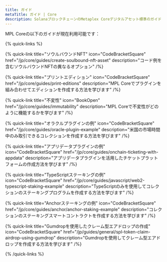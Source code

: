 ```yaml
---
title: ガイド
metaTitle: ガイド | Core
description: SolanaブロックチェーンのMetaplex Coreデジタルアセット標準のガイドとチュートリアルのリスト。
---
```


MPL Coreの以下のガイドが現在利用可能です：

{% quick-links %}

{% quick-link title="ソウルバウンドNFT" icon="CodeBracketSquare" href="/jp/core/guides/create-soulbound-nft-asset" description="コード例を含むソウルバウンドNFTの異なるオプション" /%}

{% quick-link title="プリントエディション" icon="CodeBracketSquare" href="/jp/core/guides/print-editions" description="MPL Coreでプラグインを組み合わせてエディションを作成する方法を学びます" /%}

{% quick-link title="不変性" icon="BookOpen" href="/jp/core/guides/immutability" description="MPL Coreで不変性がどのように機能するかを学びます" /%}

{% quick-link title="オラクルプラグインの例" icon="CodeBracketSquare" href="/jp/core/guides/oracle-plugin-example" description="米国の市場時間中のみ取引できるコレクションを作成する方法を学びます" /%}

{% quick-link title="アプリデータプラグインの例" icon="CodeBracketSquare" href="/jp/core/guides/onchain-ticketing-with-appdata" description="アプリデータプラグインを活用したチケットプラットフォームの作成方法を学びます" /%}

{% quick-link title="TypeScriptステーキングの例" icon="CodeBracketSquare" href="/jp/core/guides/javascript/web2-typescript-staking-example" description="TypeScriptのみを使用してコレクションのステーキングプログラムを作成する方法を学びます" /%}

{% quick-link title="Anchorステーキングの例" icon="CodeBracketSquare" href="/jp/core/guides/anchor/anchor-staking-example" description="コレクションのステーキングスマートコントラクトを作成する方法を学びます" /%}

{% quick-link title="Gumdropを使用したクレーム型エアドロップの作成" icon="CodeBracketSquare" href="/jp/guides/general/spl-token-claim-airdrop-using-gumdrop" description="Gumdropを使用してクレーム型エアドロップを作成する方法を学びます" /%}

{% /quick-links %}